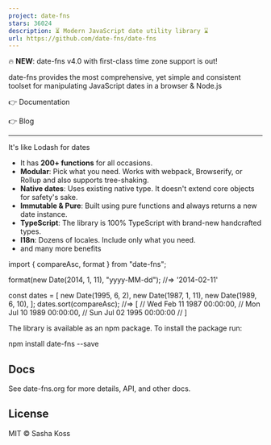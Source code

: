 ```yaml
---
project: date-fns
stars: 36024
description: ⏳ Modern JavaScript date utility library ⌛️
url: https://github.com/date-fns/date-fns
---
```


🔥️ **NEW**: date-fns v4.0 with first-class time zone support is out!

date-fns provides the most comprehensive, yet simple and consistent toolset for manipulating JavaScript dates in a browser & Node.js

👉 Documentation

👉 Blog

* * *

It's like Lodash for dates

-   It has **200+ functions** for all occasions.
-   **Modular**: Pick what you need. Works with webpack, Browserify, or Rollup and also supports tree-shaking.
-   **Native dates**: Uses existing native type. It doesn't extend core objects for safety's sake.
-   **Immutable & Pure**: Built using pure functions and always returns a new date instance.
-   **TypeScript**: The library is 100% TypeScript with brand-new handcrafted types.
-   **I18n**: Dozens of locales. Include only what you need.
-   and many more benefits

import { compareAsc, format } from "date-fns";

format(new Date(2014, 1, 11), "yyyy-MM-dd");
//=> '2014-02-11'

const dates \= \[
  new Date(1995, 6, 2),
  new Date(1987, 1, 11),
  new Date(1989, 6, 10),
\];
dates.sort(compareAsc);
//=> \[
//   Wed Feb 11 1987 00:00:00,
//   Mon Jul 10 1989 00:00:00,
//   Sun Jul 02 1995 00:00:00
// \]

The library is available as an npm package. To install the package run:

npm install date-fns --save

Docs
----

See date-fns.org for more details, API, and other docs.

  

License
-------

MIT © Sasha Koss
